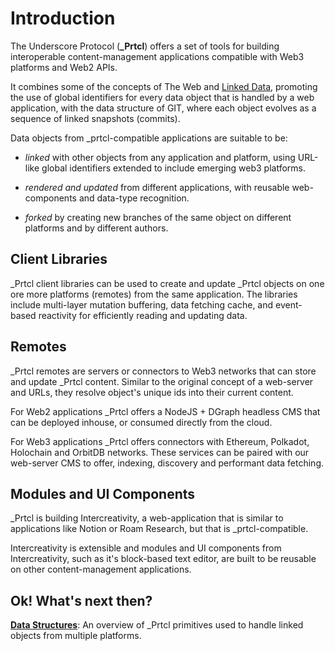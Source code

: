 # Introduction

<!-- > ### :warning: Read this
>
> :broken_heart: **Unfortunately this project only reached the stage of prototype**. We faced technical issues that were out of our reach and had to move on. We are leaving this summary of our approach here as a reference for others.
>
> Keep strong and keep building :muscle:! -->

The Underscore Protocol (**\_Prtcl**) offers a set of tools for building interoperable content-management applications compatible with Web3 platforms and Web2 APIs.

It combines some of the concepts of The Web and [Linked Data](https://solidproject.org/), promoting the use of global identifiers for every data object that is handled by a web application, with the data structure of GIT, where each object evolves as a sequence of linked snapshots (commits).

Data objects from \_prtcl-compatible applications are suitable to be:

- _linked_ with other objects from any application and platform, using URL-like global identifiers extended to include emerging web3 platforms.

- _rendered and updated_ from different applications, with reusable web-components and data-type recognition.

- _forked_ by creating new branches of the same object on different platforms and by different authors.

## Client Libraries

\_Prtcl client libraries can be used to create and update \_Prtcl objects on one ore more platforms (remotes) from the same application. The libraries include multi-layer mutation buffering, data fetching cache, and event-based reactivity for efficiently reading and updating data.

## Remotes

\_Prtcl remotes are servers or connectors to Web3 networks that can store and update \_Prtcl content. Similar to the original concept of a web-server and URLs, they resolve object's unique ids into their current content.

For Web2 applications \_Prtcl offers a NodeJS + DGraph headless CMS that can be deployed inhouse, or consumed directly from the cloud.

For Web3 applications \_Prtcl offers connectors with Ethereum, Polkadot, Holochain and OrbitDB networks. These services can be paired with our web-server CMS to offer, indexing, discovery and performant data fetching.

## Modules and UI Components

\_Prtcl is building Intercreativity, a web-application that is similar to applications like Notion or Roam Research, but that is \_prtcl-compatible.

Intercreativity is extensible and modules and UI components from Intercreativity, such as it's block-based text editor, are built to be reusable on other content-management applications.

## Ok! What's next then?

**[Data Structures](/js-uprtcl/guide/01-core.concepts)**: An overview of \_Prtcl primitives used to handle linked objects from multiple platforms.
